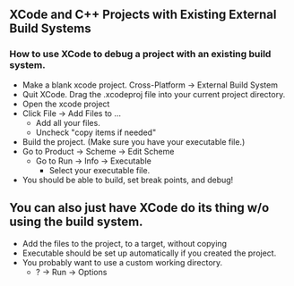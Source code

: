 ## XCode and C++ Projects with Existing External Build Systems
### How to use XCode to debug a project with an existing build system.
* Make a blank xcode project. Cross-Platform -> External Build System
* Quit XCode. Drag the .xcodeproj file into your current project directory.
* Open the xcode project
* Click File -> Add Files to ...
    * Add all your files.
    * Uncheck "copy items if needed"
* Build the project. (Make sure you have your executable file.)
* Go to Product -> Scheme -> Edit Scheme
    * Go to Run -> Info -> Executable
        * Select your executable file.
* You should be able to build, set break points, and debug!

## You can also just have XCode do its thing w/o using the build system.
* Add the files to the project, to a target, without copying
* Executable should be set up automatically if you created the project.
* You probably want to use a custom working directory.
    * ? -> Run -> Options
